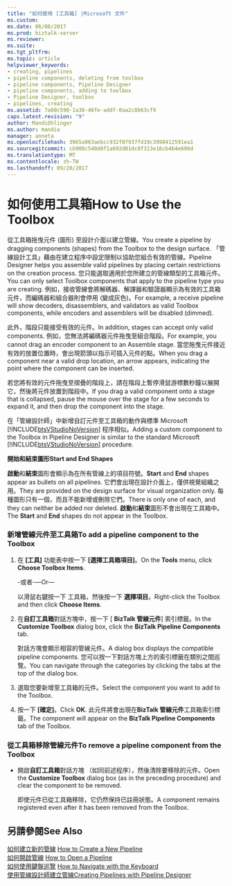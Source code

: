 ```yaml
---
title: "如何使用 [工具箱] |Microsoft 文件"
ms.custom: 
ms.date: 06/08/2017
ms.prod: biztalk-server
ms.reviewer: 
ms.suite: 
ms.tgt_pltfrm: 
ms.topic: article
helpviewer_keywords:
- creating, pipelines
- pipeline components, deleting from toolbox
- pipeline components, Pipeline Designer
- pipeline components, adding to toolbox
- Pipeline Designer, toolbox
- pipelines, creating
ms.assetid: 7a60c590-1a38-46fe-addf-0aa2c8b63cf9
caps.latest.revision: "9"
author: MandiOhlinger
ms.author: mandia
manager: anneta
ms.openlocfilehash: 3965a063aebcc932f07937fd19c3998412591ea1
ms.sourcegitcommit: cb908c540d8f1a692d01dc8f313e16cb4b4e696d
ms.translationtype: MT
ms.contentlocale: zh-TW
ms.lasthandoff: 09/20/2017
---
```

# <a name="how-to-use-the-toolbox"></a><span data-ttu-id="2d372-102">如何使用工具箱</span><span class="sxs-lookup"><span data-stu-id="2d372-102">How to Use the Toolbox</span></span>
<span data-ttu-id="2d372-103">從工具箱拖曳元件 (圖形) 至設計介面以建立管線。</span><span class="sxs-lookup"><span data-stu-id="2d372-103">You create a pipeline by dragging components (shapes) from the Toolbox to the design surface.</span></span> <span data-ttu-id="2d372-104">「管線設計工具」藉由在建立程序中設定限制以協助您組合有效的管線。</span><span class="sxs-lookup"><span data-stu-id="2d372-104">Pipeline Designer helps you assemble valid pipelines by placing certain restrictions on the creation process.</span></span> <span data-ttu-id="2d372-105">您只能選取適用於您所建立的管線類型的工具箱元件。</span><span class="sxs-lookup"><span data-stu-id="2d372-105">You can only select Toolbox components that apply to the pipeline type you are creating.</span></span> <span data-ttu-id="2d372-106">例如，接收管線會將解碼器、解譯器和驗證器顯示為有效的工具箱元件，而編碼器和組合器則會停用 (變成灰色)。</span><span class="sxs-lookup"><span data-stu-id="2d372-106">For example, a receive pipeline will show decoders, disassemblers, and validators as valid Toolbox components, while encoders and assemblers will be disabled (dimmed).</span></span>  
  
 <span data-ttu-id="2d372-107">此外，階段只能接受有效的元件。</span><span class="sxs-lookup"><span data-stu-id="2d372-107">In addition, stages can accept only valid components.</span></span> <span data-ttu-id="2d372-108">例如，您無法將編碼器元件拖曳至組合階段。</span><span class="sxs-lookup"><span data-stu-id="2d372-108">For example, you cannot drag an encoder component to an Assemble stage.</span></span> <span data-ttu-id="2d372-109">當您拖曳元件接近有效的放置位置時，會出現箭頭以指示可插入元件的點。</span><span class="sxs-lookup"><span data-stu-id="2d372-109">When you drag a component near a valid drop location, an arrow appears, indicating the point where the component can be inserted.</span></span>  
  
 <span data-ttu-id="2d372-110">若您將有效的元件拖曳至摺疊的階段上，請在階段上暫停滑鼠游標數秒鐘以展開它，然後將元件放置到階段中。</span><span class="sxs-lookup"><span data-stu-id="2d372-110">If you drag a valid component onto a stage that is collapsed, pause the mouse over the stage for a few seconds to expand it, and then drop the component into the stage.</span></span>  
  
 <span data-ttu-id="2d372-111">在「管線設計師」中新增自訂元件至工具箱的動作與標準 Microsoft [!INCLUDE[btsVStudioNoVersion](../includes/btsvstudionoversion-md.md)] 程序相似。</span><span class="sxs-lookup"><span data-stu-id="2d372-111">Adding a custom component to the Toolbox in Pipeline Designer is similar to the standard Microsoft [!INCLUDE[btsVStudioNoVersion](../includes/btsvstudionoversion-md.md)] procedure.</span></span>  
  
 <span data-ttu-id="2d372-112">**開始和結束圖形**</span><span class="sxs-lookup"><span data-stu-id="2d372-112">**Start and End Shapes**</span></span>  
  
 <span data-ttu-id="2d372-113">**啟動**和**結束**圖形會顯示為在所有管線上的項目符號。</span><span class="sxs-lookup"><span data-stu-id="2d372-113">**Start** and **End** shapes appear as bullets on all pipelines.</span></span> <span data-ttu-id="2d372-114">它們會出現在設計介面上，僅供視覺組織之用。</span><span class="sxs-lookup"><span data-stu-id="2d372-114">They are provided on the design surface for visual organization only.</span></span> <span data-ttu-id="2d372-115">每種圖形只有一個，而且不能新增或刪除它們。</span><span class="sxs-lookup"><span data-stu-id="2d372-115">There is only one of each, and they can neither be added nor deleted.</span></span> <span data-ttu-id="2d372-116">**啟動**和**結束**圖形不會出現在工具箱中。</span><span class="sxs-lookup"><span data-stu-id="2d372-116">The **Start** and **End** shapes do not appear in the Toolbox.</span></span>  
  
### <a name="to-add-a-pipeline-component-to-the-toolbox"></a><span data-ttu-id="2d372-117">新增管線元件至工具箱</span><span class="sxs-lookup"><span data-stu-id="2d372-117">To add a pipeline component to the Toolbox</span></span>  
  
1.  <span data-ttu-id="2d372-118">在 **[工具]** 功能表中按一下 **[選擇工具箱項目]**。</span><span class="sxs-lookup"><span data-stu-id="2d372-118">On the **Tools** menu, click **Choose Toolbox Items**.</span></span>  
  
     <span data-ttu-id="2d372-119">-或者-</span><span class="sxs-lookup"><span data-stu-id="2d372-119">—Or—</span></span>  
  
     <span data-ttu-id="2d372-120">以滑鼠右鍵按一下 工具箱，然後按一下 **選擇項目**。</span><span class="sxs-lookup"><span data-stu-id="2d372-120">Right-click the Toolbox and then click **Choose Items**.</span></span>  
  
2.  <span data-ttu-id="2d372-121">在**自訂工具箱**對話方塊中，按一下 [ **BizTalk 管線元件**] 索引標籤。</span><span class="sxs-lookup"><span data-stu-id="2d372-121">In the **Customize Toolbox** dialog box, click the **BizTalk Pipeline Components** tab.</span></span>  
  
     <span data-ttu-id="2d372-122">對話方塊會顯示相容的管線元件。</span><span class="sxs-lookup"><span data-stu-id="2d372-122">A dialog box displays the compatible pipeline components.</span></span> <span data-ttu-id="2d372-123">您可以按一下對話方塊上方的索引標籤在類別之間巡覽。</span><span class="sxs-lookup"><span data-stu-id="2d372-123">You can navigate through the categories by clicking the tabs at the top of the dialog box.</span></span>  
  
3.  <span data-ttu-id="2d372-124">選取您要新增至工具箱的元件。</span><span class="sxs-lookup"><span data-stu-id="2d372-124">Select the component you want to add to the Toolbox.</span></span>  
  
4.  <span data-ttu-id="2d372-125">按一下 **[確定]**。</span><span class="sxs-lookup"><span data-stu-id="2d372-125">Click **OK**.</span></span> <span data-ttu-id="2d372-126">此元件將會出現在**BizTalk 管線元件**工具箱索引標籤。</span><span class="sxs-lookup"><span data-stu-id="2d372-126">The component will appear on the **BizTalk Pipeline Components** tab of the Toolbox.</span></span>  
  
### <a name="to-remove-a-pipeline-component-from-the-toolbox"></a><span data-ttu-id="2d372-127">從工具箱移除管線元件</span><span class="sxs-lookup"><span data-stu-id="2d372-127">To remove a pipeline component from the Toolbox</span></span>  
  
-   <span data-ttu-id="2d372-128">開啟**自訂工具箱**對話方塊 （如同前述程序），然後清除要移除的元件。</span><span class="sxs-lookup"><span data-stu-id="2d372-128">Open the **Customize Toolbox** dialog box (as in the preceding procedure) and clear the component to be removed.</span></span>  
  
     <span data-ttu-id="2d372-129">即使元件已從工具箱移除，它仍然保持已註冊狀態。</span><span class="sxs-lookup"><span data-stu-id="2d372-129">A component remains registered even after it has been removed from the Toolbox.</span></span>  
  
## <a name="see-also"></a><span data-ttu-id="2d372-130">另請參閱</span><span class="sxs-lookup"><span data-stu-id="2d372-130">See Also</span></span>  
 <span data-ttu-id="2d372-131">[如何建立新的管線](../core/how-to-create-a-new-pipeline.md) </span><span class="sxs-lookup"><span data-stu-id="2d372-131">[How to Create a New Pipeline](../core/how-to-create-a-new-pipeline.md) </span></span>  
 <span data-ttu-id="2d372-132">[如何開啟管線](../core/how-to-open-a-pipeline.md) </span><span class="sxs-lookup"><span data-stu-id="2d372-132">[How to Open a Pipeline](../core/how-to-open-a-pipeline.md) </span></span>  
 <span data-ttu-id="2d372-133">[如何使用鍵盤巡覽](../core/how-to-navigate-with-the-keyboard.md) </span><span class="sxs-lookup"><span data-stu-id="2d372-133">[How to Navigate with the Keyboard](../core/how-to-navigate-with-the-keyboard.md) </span></span>  
 [<span data-ttu-id="2d372-134">使用管線設計師建立管線</span><span class="sxs-lookup"><span data-stu-id="2d372-134">Creating Pipelines with Pipeline Designer</span></span>](../core/creating-pipelines-with-pipeline-designer.md)